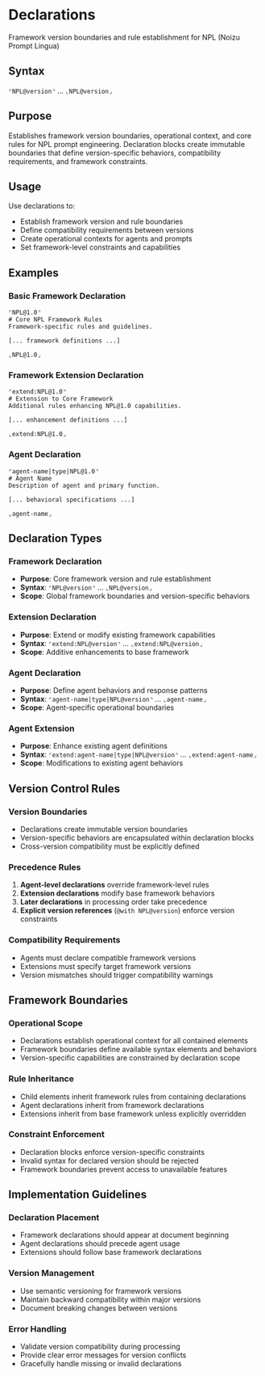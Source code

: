 # Declarations
Framework version boundaries and rule establishment for NPL (Noizu Prompt Lingua)

## Syntax
`⌜NPL@version⌝` ... `⌞NPL@version⌟`

## Purpose
Establishes framework version boundaries, operational context, and core rules for NPL prompt engineering. Declaration blocks create immutable boundaries that define version-specific behaviors, compatibility requirements, and framework constraints.

## Usage
Use declarations to:
- Establish framework version and rule boundaries
- Define compatibility requirements between versions
- Create operational contexts for agents and prompts
- Set framework-level constraints and capabilities

## Examples

### Basic Framework Declaration
```example
⌜NPL@1.0⌝
# Core NPL Framework Rules
Framework-specific rules and guidelines.

[... framework definitions ...]

⌞NPL@1.0⌟
```

### Framework Extension Declaration
```example
⌜extend:NPL@1.0⌝
# Extension to Core Framework
Additional rules enhancing NPL@1.0 capabilities.

[... enhancement definitions ...]

⌞extend:NPL@1.0⌟
```

### Agent Declaration
```example
⌜agent-name|type|NPL@1.0⌝
# Agent Name
Description of agent and primary function.

[... behavioral specifications ...]

⌞agent-name⌟
```

## Declaration Types

### Framework Declaration
- **Purpose**: Core framework version and rule establishment
- **Syntax**: `⌜NPL@version⌝` ... `⌞NPL@version⌟`
- **Scope**: Global framework boundaries and version-specific behaviors

### Extension Declaration  
- **Purpose**: Extend or modify existing framework capabilities
- **Syntax**: `⌜extend:NPL@version⌝` ... `⌞extend:NPL@version⌟`
- **Scope**: Additive enhancements to base framework

### Agent Declaration
- **Purpose**: Define agent behaviors and response patterns
- **Syntax**: `⌜agent-name|type|NPL@version⌝` ... `⌞agent-name⌟`
- **Scope**: Agent-specific operational boundaries

### Agent Extension
- **Purpose**: Enhance existing agent definitions
- **Syntax**: `⌜extend:agent-name|type|NPL@version⌝` ... `⌞extend:agent-name⌟`
- **Scope**: Modifications to existing agent behaviors

## Version Control Rules

### Version Boundaries
- Declarations create immutable version boundaries
- Version-specific behaviors are encapsulated within declaration blocks
- Cross-version compatibility must be explicitly defined

### Precedence Rules
1. **Agent-level declarations** override framework-level rules
2. **Extension declarations** modify base framework behaviors
3. **Later declarations** in processing order take precedence
4. **Explicit version references** (`@with NPL@version`) enforce version constraints

### Compatibility Requirements
- Agents must declare compatible framework versions
- Extensions must specify target framework versions
- Version mismatches should trigger compatibility warnings

## Framework Boundaries

### Operational Scope
- Declarations establish operational context for all contained elements
- Framework boundaries define available syntax elements and behaviors
- Version-specific capabilities are constrained by declaration scope

### Rule Inheritance
- Child elements inherit framework rules from containing declarations
- Agent declarations inherit from framework declarations
- Extensions inherit from base framework unless explicitly overridden

### Constraint Enforcement
- Declaration blocks enforce version-specific constraints
- Invalid syntax for declared version should be rejected
- Framework boundaries prevent access to unavailable features

## Implementation Guidelines

### Declaration Placement
- Framework declarations should appear at document beginning
- Agent declarations should precede agent usage
- Extensions should follow base framework declarations

### Version Management
- Use semantic versioning for framework versions
- Maintain backward compatibility within major versions
- Document breaking changes between versions

### Error Handling
- Validate version compatibility during processing
- Provide clear error messages for version conflicts
- Gracefully handle missing or invalid declarations

